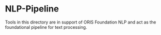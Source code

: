 # NLP-Pipeline
Tools in this directory are in support of ORIS Foundation NLP and act as the foundational pipeline for text processing. 
